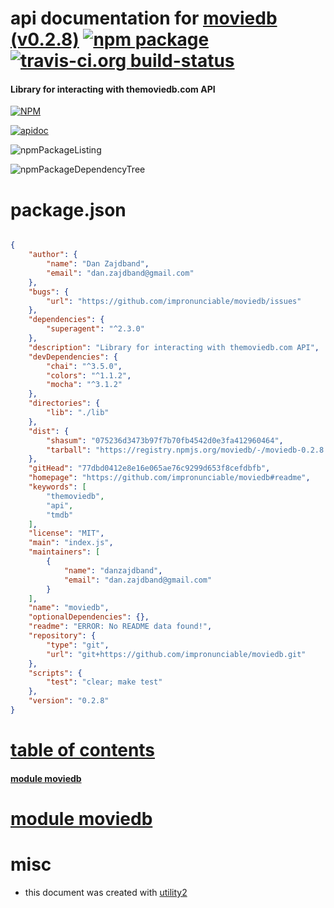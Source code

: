 # api documentation for  [moviedb (v0.2.8)](https://github.com/impronunciable/moviedb#readme)  [![npm package](https://img.shields.io/npm/v/npmdoc-moviedb.svg?style=flat-square)](https://www.npmjs.org/package/npmdoc-moviedb) [![travis-ci.org build-status](https://api.travis-ci.org/npmdoc/node-npmdoc-moviedb.svg)](https://travis-ci.org/npmdoc/node-npmdoc-moviedb)
#### Library for interacting with themoviedb.com API

[![NPM](https://nodei.co/npm/moviedb.png?downloads=true)](https://www.npmjs.com/package/moviedb)

[![apidoc](https://npmdoc.github.io/node-npmdoc-moviedb/build/screenCapture.buildNpmdoc.browser._2Fhome_2Ftravis_2Fbuild_2Fnpmdoc_2Fnode-npmdoc-moviedb_2Ftmp_2Fbuild_2Fapidoc.html.png)](https://npmdoc.github.io/node-npmdoc-moviedb/build/apidoc.html)

![npmPackageListing](https://npmdoc.github.io/node-npmdoc-moviedb/build/screenCapture.npmPackageListing.svg)

![npmPackageDependencyTree](https://npmdoc.github.io/node-npmdoc-moviedb/build/screenCapture.npmPackageDependencyTree.svg)



# package.json

```json

{
    "author": {
        "name": "Dan Zajdband",
        "email": "dan.zajdband@gmail.com"
    },
    "bugs": {
        "url": "https://github.com/impronunciable/moviedb/issues"
    },
    "dependencies": {
        "superagent": "^2.3.0"
    },
    "description": "Library for interacting with themoviedb.com API",
    "devDependencies": {
        "chai": "^3.5.0",
        "colors": "^1.1.2",
        "mocha": "^3.1.2"
    },
    "directories": {
        "lib": "./lib"
    },
    "dist": {
        "shasum": "075236d3473b97f7b70fb4542d0e3fa412960464",
        "tarball": "https://registry.npmjs.org/moviedb/-/moviedb-0.2.8.tgz"
    },
    "gitHead": "77dbd0412e8e16e065ae76c9299d653f8cefdbfb",
    "homepage": "https://github.com/impronunciable/moviedb#readme",
    "keywords": [
        "themoviedb",
        "api",
        "tmdb"
    ],
    "license": "MIT",
    "main": "index.js",
    "maintainers": [
        {
            "name": "danzajdband",
            "email": "dan.zajdband@gmail.com"
        }
    ],
    "name": "moviedb",
    "optionalDependencies": {},
    "readme": "ERROR: No README data found!",
    "repository": {
        "type": "git",
        "url": "git+https://github.com/impronunciable/moviedb.git"
    },
    "scripts": {
        "test": "clear; make test"
    },
    "version": "0.2.8"
}
```



# <a name="apidoc.tableOfContents"></a>[table of contents](#apidoc.tableOfContents)

#### [module moviedb](#apidoc.module.moviedb)



# <a name="apidoc.module.moviedb"></a>[module moviedb](#apidoc.module.moviedb)



# misc
- this document was created with [utility2](https://github.com/kaizhu256/node-utility2)
